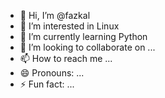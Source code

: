 - 👋 Hi, I’m @fazkal
- 👀 I’m interested in Linux
- 🌱 I’m currently learning Python
- 💞️ I’m looking to collaborate on ...
- 📫 How to reach me ...
- 😄 Pronouns: ...
- ⚡ Fun fact: ...

<!---
fazkal/fazkal is a ✨ special ✨ repository because its `README.md` (this file) appears on your GitHub profile.
You can click the Preview link to take a look at your changes.
--->

